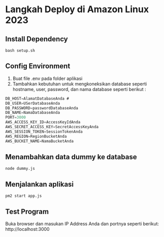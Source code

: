 # Langkah Deploy di Amazon Linux 2023
## Install Dependency
```
bash setup.sh
```
## Config Environment
1. Buat file .env pada folder aplikasi
2. Tambahkan kebutuhan untuk mengkoneksikan database seperti hostname, user, password, dan nama database seperti berikut :
```java
DB_HOST=AlamatDatabaseAnda #
DB_USER=USerDatabaseAnda
DB_PASSWORD=passwordDatabaseAnda
DB_NAME=NamaDatabaseAnda
PORT=3000
AWS_ACCESS_KEY_ID=AccessKeyIdAnda
AWS_SECRET_ACCESS_KEY=SecretAccessKeyAnda
AWS_SESSION_TOKEN=SessionTokenAnda
AWS_REGION=RegionBucketAnda
AWS_BUCKET_NAME=NamaBucketAnda
```
## Menambahkan data dummy ke database
```
node dummy.js
```
## Menjalankan aplikasi 
```
pm2 start app.js
```
## Test Program
Buka browser dan masukan IP Address Anda dan portnya seperti berikut: http://localhost:3000
